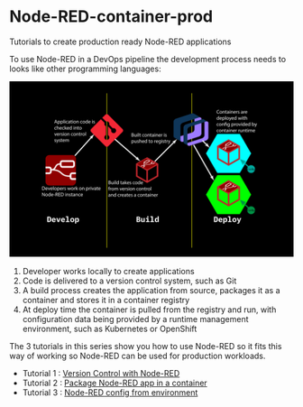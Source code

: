# Node-RED-container-prod
Tutorials to create production ready Node-RED applications

To use Node-RED in a DevOps pipeline the development process needs to looks like other programming languages:

![Node-RED production pipeline](image/NRprod.png)

1. Developer works locally to create applications
2. Code is delivered to a version control system, such as Git
3. A build process creates the application from source, packages it as a container and stores it in a container registry
4. At deploy time the container is pulled from the registry and run, with configuration data being provided by a runtime management environment, such as Kubernetes or OpenShift

The 3 tutorials in this series show you how to use Node-RED so it fits this way of working so Node-RED can be used for production workloads.

* Tutorial 1 : [Version Control with Node-RED](Node-REDsourceControl/README.md)
* Tutorial 2 : [Package Node-RED app in a container](Packaging%20Node-RED%20apps%20in%20containers/README.md)
* Tutorial 3 : [Node-RED config from environment](Node-RED%20config%20from%20environment/README.md)

